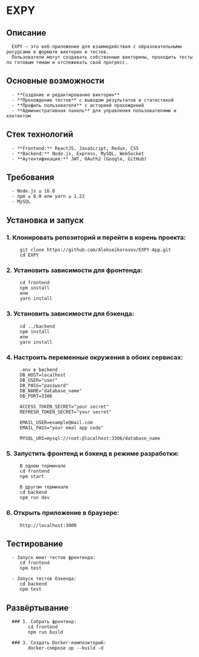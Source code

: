 # EXPY

   ## Описание
   
      EXPY — это веб-приложение для взаимодействия с образовательными ресурсами в формате викторин и тестов.  
      Пользователи могут создавать собственные викторины, проходить тесты по готовым темам и отслеживать свой прогресс.
   
   ## Основные возможности
   
      - **Создание и редактирование викторин**  
      - **Прохождение тестов** с выводом результатов и статистикой  
      - **Профиль пользователя** с историей прохождений   
      - **Административная панель** для управления пользователями и контентом
   
   ## Стек технологий
   
      - **Frontend:** ReactJS, JavaScript, Redux, CSS  
      - **Backend:** Node.js, Express, MySQL, WebSocket   
      - **Аутентификация:** JWT, OAuth2 (Google, GitHub)  
   
   ## Требования
   
      - Node.js ≥ 16.0  
      - npm ≥ 8.0 или yarn ≥ 1.22  
      - MySQL
   
   ## Установка и запуск
   
   ### 1. Клонировать репозиторий и перейти в корень проекта:
         git clone https://github.com/Alekseikorosov/EXPY-App.git
         cd EXPY
      
   ### 2. Установить зависимости для фронтенда:
         cd frontend
         npm install
         или
         yarn install
      
   ### 3. Установить зависимости для бэкенда:
         cd ../backend
         npm install
         или
         yarn install
   
   ### 4. Настроить переменные окружения в обоих сервисах:
      
         .env в backend
         DB_HOST=localhost
         DB_USER="user"
         DB_PASS="password"
         DB_NAME="database_name"
         DB_PORT=3306
         
         ACCESS_TOKEN_SECRET="your secret"
         REFRESH_TOKEN_SECRET="your secret"
         
         EMAIL_USER=example@mail.com
         EMAIL_PASS="your emal app code"
         
         MYSQL_URI=mysql://root:@localhost:3306/database_name
   
   ### 5. Запустить фронтенд и бэкенд в режиме разработки:
         В одном терминале
         cd frontend
         npm start
         
         В другом терминале
         cd backend
         npm run dev
      
   ### 6. Открыть приложение в браузере:
         http://localhost:3000
      
   ## Тестирование
   
      - Запуск юнит-тестов фронтенда:
         cd frontend
         npm test
         
      - Запуск тестов бэкенда:
         cd backend
         npm test
   
   ## Развёртывание
   
      ### 1. Собрать фронтенд:
            cd frontend
            npm run build
         
      ### 3. Создать Docker-композиторий:
            docker-compose up --build -d
      
